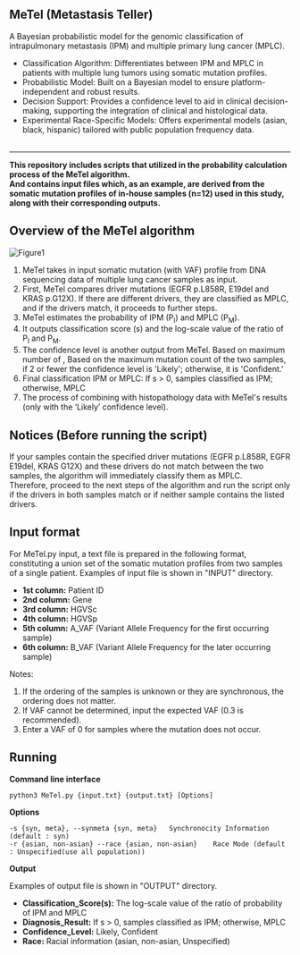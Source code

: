 MeTel (Metastasis Teller)
---------------------
A Bayesian probabilistic model for the genomic classification of intrapulmonary metastasis (IPM) and multiple primary lung cancer (MPLC).

+ Classification Algorithm: Differentiates between IPM and MPLC in patients with multiple lung tumors using somatic mutation profiles.
+ Probabilistic Model: Built on a Bayesian model to ensure platform-independent and robust results.
+ Decision Support: Provides a confidence level to aid in clinical decision-making, supporting the integration of clinical and histological data.
+ Experimental Race-Specific Models: Offers experimental models (asian, black, hispanic) tailored with public population frequency data.
<br/><br/>
----------------------------

**This repository includes scripts that utilized in the probability calculation process of the MeTel algorithm.
  <br/>And contains input files which, as an example, are derived from the somatic mutation profiles of in-house samples (n=12) used in this study, along with their corresponding outputs.**


**Overview of the MeTel algorithm**
------
![Figure1](https://github.com/user-attachments/assets/7e8e275f-bc9e-4a59-9f6b-8eb6a3e59181)


1. MeTel takes in input somatic mutation (with VAF) profile from DNA sequencing data of multiple lung cancer samples as input.
2. First, MeTel compares driver mutations (EGFR p.L858R, E19del and KRAS p.G12X). If there are different drivers, they are classified as MPLC, and if the drivers match, it proceeds to further steps.
3. MeTel estimates the probability of IPM (P<sub>I</sub>) and MPLC (P<sub>M</sub>).
4. It outputs classification score (s) and the log-scale value of the ratio of P<sub>I</sub> and P<sub>M</sub>.
5. The confidence level is another output from MeTel. Based on maximum number of , Based on the maximum mutation count of the two samples, if 2 or fewer the confidence level is 'Likely'; otherwise, it is 'Confident.'
6. Final classification IPM or MPLC: If s > 0, samples classified as IPM; otherwise, MPLC
7. The process of combining with histopathology data with MeTel's results (only with the ‘Likely’ confidence level).

Notices (Before running the script)
------
If your samples contain the specified driver mutations (EGFR p.L858R, EGFR E19del, KRAS G12X) and these drivers do not match between the two samples, the algorithm will immediately classify them as MPLC. <br/>Therefore, proceed to the next steps of the algorithm and run the script only if the drivers in both samples match or if neither sample contains the listed drivers.

Input format
-------
For MeTel.py input, a text file is prepared in the following format, constituting a union set of the somatic mutation profiles from two samples of a single patient.
Examples of input file is shown in "INPUT" directory.
+ **1st column:** Patient ID
+ **2nd column:** Gene
+ **3rd column:** HGVSc 
+ **4th column:** HGVSp
+ **5th column:** A_VAF (Variant Allele Frequency for the first occurring sample)
+ **6th column:** B_VAF (Variant Allele Frequency for the later occurring sample)

Notes:
1. If the ordering of the samples is unknown or they are synchronous, the ordering does not matter.
2. If VAF cannot be determined, input the expected VAF (0.3 is recommended).
3. Enter a VAF of 0 for samples where the mutation does not occur.

Running
--------
**Command line interface**

```
python3 MeTel.py {input.txt} {output.txt} [Options]
```

**Options**
```
-s {syn, meta}, --synmeta {syn, meta}   Synchronocity Information (default : syn)
-r {asian, non-asian} --race {asian, non-asian}    Race Mode (default : Unspecified(use all population))
```
**Output**

Examples of output file is shown in "OUTPUT" directory.
+ **Classification_Score(s):** The log-scale value of the ratio of probability of IPM and MPLC
+ **Diagnosis_Result:** If s > 0, samples classified as IPM; otherwise, MPLC
+ **Confidence_Level:** Likely, Confident
+ **Race:** Racial information (asian, non-asian, Unspecified)
